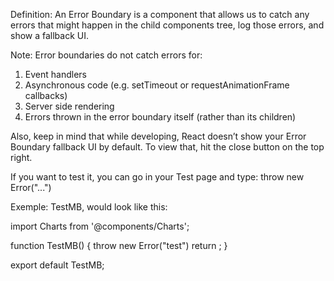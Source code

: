 Definition:
An Error Boundary is a component that allows us to catch any errors that might happen in the child components tree, log those errors, and show a fallback UI.

Note:
Error boundaries do not catch errors for:

1. Event handlers
2. Asynchronous code (e.g. setTimeout or requestAnimationFrame callbacks)
3. Server side rendering
4. Errors thrown in the error boundary itself (rather than its children)

Also, keep in mind that while developing, React doesn’t show your Error Boundary fallback UI by default. To view that, hit the close button on the top right.

If you want to test it, you can go in your Test page and type: throw new Error("...")

Exemple:
TestMB, would look like this:

import Charts from '@components/Charts';

function TestMB() {
throw new Error("test")
return <Charts />;
}

export default TestMB;
